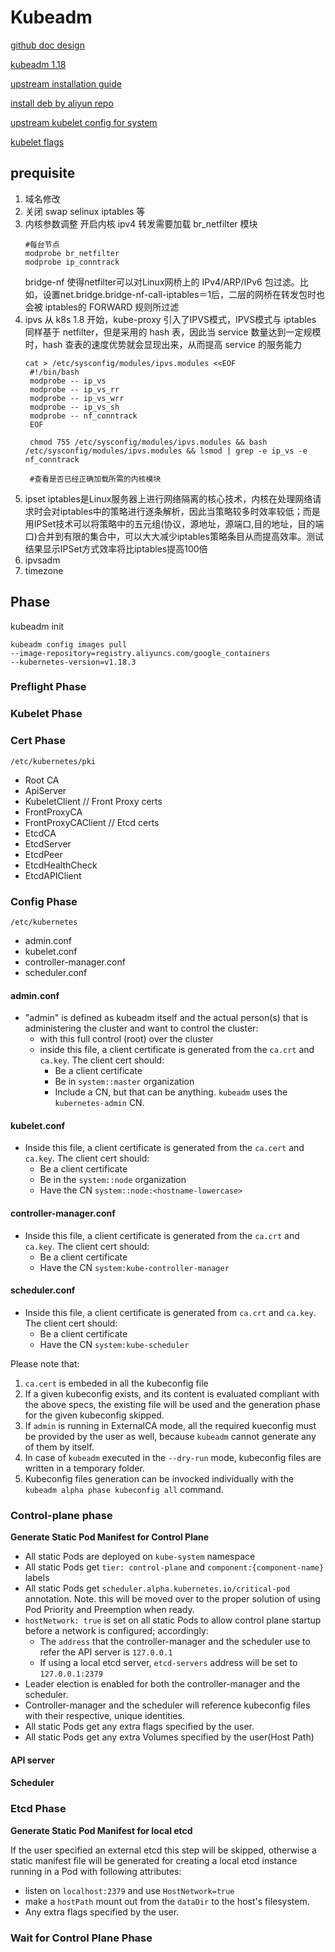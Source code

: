 # Kubeadm

[github doc design](https://github.com/kubernetes/kubeadm/blob/master/docs/design/design_v1.10.md)

[kubeadm 1.18](https://www.jianshu.com/p/bba23a9fdee1)

[upstream installation guide](https://kubernetes.io/zh/docs/reference/setup-tools/kubeadm/kubeadm-init/)

[install deb by aliyun repo](https://www.cnblogs.com/xiaochina/p/11650520.html)

[upstream kubelet config for system](https://github.com/kubernetes/release/blob/master/cmd/kubepkg/templates/latest/deb/kubeadm/10-kubeadm.conf)

[kubelet flags](https://www.jianshu.com/p/36ad3028a710)

## prequisite

1. 域名修改
2. 关闭 swap selinux iptables 等
3. 内核参数调整
   开启内核 ipv4 转发需要加载 br_netfilter 模块
   ```
   #每台节点
   modprobe br_netfilter
   modprobe ip_conntrack
   ```
   bridge-nf 使得netfilter可以对Linux网桥上的 IPv4/ARP/IPv6 包过滤。比如，设置net.bridge.bridge-nf-call-iptables＝1后，二层的网桥在转发包时也会被 iptables的 FORWARD 规则所过滤
4. ipvs
   从 k8s 1.8 开始，kube-proxy 引入了IPVS模式，IPVS模式与 iptables 同样基于 netfilter，但是采用的 hash 表，因此当 service 数量达到一定规模时，hash 查表的速度优势就会显现出来，从而提高 service 的服务能力
   ```
   cat > /etc/sysconfig/modules/ipvs.modules <<EOF
    #!/bin/bash
    modprobe -- ip_vs
    modprobe -- ip_vs_rr
    modprobe -- ip_vs_wrr
    modprobe -- ip_vs_sh
    modprobe -- nf_conntrack
    EOF

    chmod 755 /etc/sysconfig/modules/ipvs.modules && bash /etc/sysconfig/modules/ipvs.modules && lsmod | grep -e ip_vs -e nf_conntrack

    #查看是否已经正确加载所需的内核模块
   ```
5. ipset
   iptables是Linux服务器上进行网络隔离的核心技术，内核在处理网络请求时会对iptables中的策略进行逐条解析，因此当策略较多时效率较低；而是用IPSet技术可以将策略中的五元组(协议，源地址，源端口,目的地址，目的端口)合并到有限的集合中，可以大大减少iptables策略条目从而提高效率。测试结果显示IPSet方式效率将比iptables提高100倍
6. ipvsadm
7. timezone

## Phase

kubeadm init
```
kubeadm config images pull
--image-repository=registry.aliyuncs.com/google_containers
--kubernetes-version=v1.18.3
```

### Preflight Phase

### Kubelet Phase

### Cert Phase

`/etc/kubernetes/pki`

- Root CA
- ApiServer
- KubeletClient
// Front Proxy certs
- FrontProxyCA
- FrontProxyCAClient
// Etcd certs
- EtcdCA
- EtcdServer
- EtcdPeer
- EtcdHealthCheck
- EtcdAPIClient

### Config Phase

`/etc/kubernetes`

- admin.conf
- kubelet.conf
- controller-manager.conf
- scheduler.conf

#### admin.conf

- "admin" is defined as kubeadm itself and the actual person(s) that is administering the cluster and want to control the cluster:
   - with this full control (root) over the cluster
   - inside this file, a client certificate is generated from the `ca.crt` and `ca.key`. The client cert should:
      - Be a client certificate
      - Be in `system::master` organization
      - Include a CN, but that can be anything. `kubeadm` uses the `kubernetes-admin` CN.

#### kubelet.conf

- Inside this file, a client certificate is generated from the `ca.cert` and `ca.key`. The client cert should:
   - Be a client certificate
   - Be in the `system::node` organization
   - Have the CN `system::node:<hostname-lowercase>`

#### controller-manager.conf

- Inside this file, a client certificate is generated from the `ca.crt` and `ca.key`. The client cert should:
   - Be a client certificate
   - Have the CN `system:kube-controller-manager`

#### scheduler.conf

- Inside this file, a client certificate is generated from `ca.crt` and `ca.key`. The client cert should:
   - Be a client certificate
   - Have the CN `system:kube-scheduler`

Please note that:

1. `ca.cert` is embeded in all the kubeconfig file
2. If a given kubeconfig exists, and its content is evaluated compliant with the above specs, the existing file will be used and the generation phase for the given kubeconfig skipped.
3. If `admin` is running in ExternalCA mode, all the required kueconfig must be provided by the user as well, because `kubeadm` cannot generate any of them by itself.
4. In case of `kubeadm` executed in the `--dry-run` mode, kubeconfig files are written in a temporary folder.
5. Kubeconfig files generation can be invocked individually with the `kubeadm alpha phase kubeconfig all` command.


### Control-plane phase

**Generate Static Pod Manifest for Control Plane**

- All static Pods are deployed on `kube-system` namespace
- All static Pods get `tier: control-plane` and `component:{component-name}` labels
- All static Pods get `scheduler.alpha.kubernetes.io/critical-pod` annotation. Note. this will be moved over to the proper solution of using Pod Priority and Preemption when ready.
- `hostNetwork: true` is set on all static Pods to allow control plane startup before a network is configured; accordingly:
   - The `address` that the controller-manager and the scheduler use to refer the API server is `127.0.0.1`
   - If using a local etcd server, `etcd-servers` address will be set to `127.0.0.1:2379`
- Leader election is enabled for both the controller-manager and the scheduler.
- Controller-manager and the scheduler will reference kubeconfig files with their respective, unique identities.
- All static Pods get any extra flags specified by the user.
- All static Pods get any extra Volumes specified by the user(Host Path)

#### API server

#### Scheduler

### Etcd Phase

**Generate Static Pod Manifest for local etcd**

If the user specified an external etcd this step will be skipped, otherwise a static manifest file will be generated for creating a local etcd instance running in a Pod with following attributes:

- listen on `localhost:2379` and use `HostNetwork=true`
- make a `hostPath` mount out from the `dataDir` to the host's filesystem.
- Any extra flags specified by the user.

### Wait for Control Plane Phase

